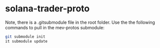 # solana-trader-proto

Note, there is a .gitsubmodule file in the root folder. Use the the following commands to pull in the mev-protos submodule:

```bash
git submodule init
it submodule update 
```
